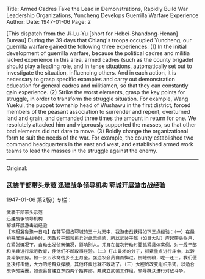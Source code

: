 Title: Armed Cadres Take the Lead in Demonstrations, Rapidly Build War Leadership Organizations, Yuncheng Develops Guerrilla Warfare Experience
Author: 
Date: 1947-01-06
Page: 2

[This dispatch from the Ji-Lu-Yu [short for Hebei-Shandong-Henan] Bureau] During the 39 days that Chiang's troops occupied Yuncheng, our guerrilla warfare gained the following three experiences: (1) In the initial development of guerrilla warfare, because the political cadres and militia lacked experience in this area, armed cadres (such as the county brigade) should play a leading role, and in tense situations, automatically set out to investigate the situation, influencing others. And in each action, it is necessary to grasp specific examples and carry out demonstration education for general cadres and militiamen, so that they can constantly gain experience. (2) Strike the worst elements, grasp the key points for struggle, in order to transform the struggle situation. For example, Wang Yuekui, the puppet township head of Wushawu in the first district, forced members of the peasant association to surrender and repent, overturned land and grain, and demanded three times the amount in return for one. We resolutely attacked him and vigorously supported the masses, so that other bad elements did not dare to move. (3) Boldly change the organizational form to suit the needs of the war. For example, the county established two command headquarters in the east and west, and established armed work teams to lead the masses in the struggle against the enemy.



<hr /> 

Original: 


### 武装干部带头示范  迅建战争领导机构  郓城开展游击战经验

1947-01-06
第2版()
专栏：

    武装干部带头示范
    迅建战争领导机构
    郓城开展游击战经验
    【本报冀鲁豫一日电】在蒋军侵占郓城的三十九天中，我游击战获得如下三点经验：（一）在最初开展游击战争时，因政权干部和民兵对此无经验，所以武装干部（如县大队）应起带头作用，在紧张情况下，自动出发侦察情况，影响别人。并且在每次行动时要抓紧具体实例，对一般干部和民兵进行示范教育，使他们不断取得经验。（二）打击最坏的分子，抓紧重点进行斗争，以转变斗争形势。如一区五沙窝伪乡长王月奎，强迫农会员自首悔过，倒地倒粮，吃一还三，我们便坚决打击他，大力的给群众撑腰，其他坏蛋也就不敢动了。（三）大胆的改变组织形式，以适合战争的需要，如该县曾建立东西两个指挥部，并成立武装工作组，领导群众进行对敌斗争。
